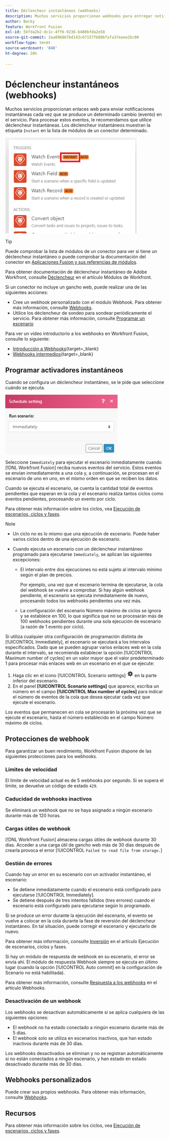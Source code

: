 ```yaml
---
title: Déclencheur instantáneos (webhooks)
description: Muchos servicios proporcionan webhooks para entregar notificaciones instantáneas cada vez que se produce un determinado cambio en el servicio. Para procesar estas notificaciones, le recomendamos que utilice activadores instantáneos. En este artículo se describe el uso y la funcionalidad de los activadores instantáneos en Adobe Workfront Fusion.
author: Becky
feature: Workfront Fusion
exl-id: 5bfda2b2-dc1c-4ff6-9236-b480bfda2e58
source-git-commit: 3aa896867bd143c67157fb886fafa37eaee2bc00
workflow-type: tm+mt
source-wordcount: '848'
ht-degree: 28%

---
```


# Déclencheur instantáneos (webhooks)

Muchos servicios proporcionan enlaces web para enviar notificaciones instantáneas cada vez que se produce un determinado cambio (evento) en el servicio. Para procesar estos eventos, le recomendamos que utilice déclencheur instantáneas. Los déclencheur instantáneos muestran la etiqueta `Instant` en la lista de módulos de un conector determinado.

![Instantáneo](assets/instant.png)

>[!TIP]
>
>Puede comprobar la lista de módulos de un conector para ver si tiene un déclencheur instantáneo o puede comprobar la documentación del conector en [Aplicaciones Fusion y sus referencias de módulos](/help/workfront-fusion/references/apps-and-modules/apps-and-modules-toc.md).
>
>Para obtener documentación de déclencheur instantáneo de Adobe Workfront, consulte [Déclencheur](/help/workfront-fusion/references/apps-and-modules/adobe-connectors/workfront-modules.md#triggers) en el artículo Módulos de Workfront.

Si un conector no incluye un gancho web, puede realizar una de las siguientes acciones:

* Cree un webhook personalizado con el módulo Webhook.
Para obtener más información, consulte [Webhooks](/help/workfront-fusion/references/apps-and-modules/universal-connectors/webhooks-updated.md).
* Utilice los déclencheur de sondeo para sondear periódicamente el servicio.
Para obtener más información, consulte [Programar un escenario](/help/workfront-fusion/create-scenarios/config-scenarios-settings/schedule-a-scenario.md)

Para ver un vídeo introductorio a los webhooks en Workfront Fusion, consulte lo siguiente:

* [Introducción a Webhooks](https://video.tv.adobe.com/v/3427025/){target=_blank}
* [Webhooks intermedios](https://video.tv.adobe.com/v/3427030/){target=_blank}

## Programar activadores instantáneos

Cuando se configura un déclencheur instantáneo, se le pide que seleccione cuándo se ejecuta.

![Configuración de horario](assets/schedule-setting.png)

Seleccione `Immediately` para ejecutar el escenario inmediatamente cuando [!DNL Workfront Fusion] reciba nuevos eventos del servicio. Estos eventos se envían inmediatamente a una cola y, a continuación, se procesan en el escenario de uno en uno, en el mismo orden en que se reciben los datos.

Cuando se ejecuta el escenario, se cuenta la cantidad total de eventos pendientes que esperan en la cola y el escenario realiza tantos ciclos como eventos pendientes, procesando un evento por ciclo.

Para obtener más información sobre los ciclos, vea [Ejecución de escenarios, ciclos y fases](/help/workfront-fusion/references/scenarios/scenario-execution-cycles-phases.md).

>[!NOTE]
>
>* Un ciclo no es lo mismo que una ejecución de escenario. Puede haber varios ciclos dentro de una ejecución de escenario.
>* Cuando ejecuta un escenario con un déclencheur instantáneo programado para ejecutarse `Immediately`, se aplican las siguientes excepciones:
>
>     * El intervalo entre dos ejecuciones no está sujeto al intervalo mínimo según el plan de precios.
>
>       Por ejemplo, una vez que el escenario termina de ejecutarse, la cola del webhook se vuelve a comprobar. Si hay algún webhook pendiente, el escenario se ejecuta inmediatamente de nuevo, procesando todos los webhooks pendientes una vez más.
>   
>     * La configuración del escenario Número máximo de ciclos se ignora y se establece en 100, lo que significa que no se procesarán más de 100 webhooks pendientes durante una sola ejecución de escenario (a razón de 1 evento por ciclo).
>


Si utiliza cualquier otra configuración de programación distinta de [!UICONTROL Immediately], el escenario se ejecutará a los intervalos especificados. Dado que se pueden agrupar varios enlaces web en la cola durante el intervalo, se recomienda establecer la opción [!UICONTROL Maximum number of cycles] en un valor mayor que el valor predeterminado 1 para procesar más enlaces web en un escenario en el que se ejecute:

1. Haga clic en el icono [!UICONTROL Scenario settings] ![icono de configuración de escenario](assets/scenario-settings-icon.png) en la parte inferior del escenario.
1. En el panel **[!UICONTROL Scenario settings]** que aparece, escriba un número en el campo **[!UICONTROL Max number of cycles]** para indicar el número de eventos de la cola que desea ejecutar cada vez que ejecute el escenario.

Los eventos que permanecen en cola se procesarán la próxima vez que se ejecute el escenario, hasta el número establecido en el campo Número máximo de ciclos.

## Protecciones de webhook

Para garantizar un buen rendimiento, Workfront Fusion dispone de las siguientes protecciones para los webhooks.

### Límites de velocidad

El límite de velocidad actual es de 5 webhooks por segundo. Si se supera el límite, se devuelve un código de estado `429`.

### Caducidad de webhooks inactivos

Se eliminará un webhook que no se haya asignado a ningún escenario durante más de 120 horas.

### Cargas útiles de webhook

[!DNL Workfront Fusion] almacena cargas útiles de webhook durante 30 días. Acceder a una carga útil de gancho web más de 30 días después de crearla provoca el error [!UICONTROL `Failed to read file from storage.`]

### Gestión de errores

Cuando hay un error en su escenario con un activador instantáneo, el escenario:

* Se detiene inmediatamente cuando el escenario está configurado para ejecutarse [!UICONTROL Immediately].
* Se detiene después de tres intentos fallidos (tres errores) cuando el escenario está configurado para ejecutarse según lo programado.

Si se produce un error durante la ejecución del escenario, el evento se vuelve a colocar en la cola durante la fase de reversión del déclencheur instantáneo. En tal situación, puede corregir el escenario y ejecutarlo de nuevo.

Para obtener más información, consulte [Inversión](/help/workfront-fusion/references/scenarios/scenario-execution-cycles-phases.md#rollback) en el artículo Ejecución de escenarios, ciclos y fases.

Si hay un módulo de respuesta de webhook en su escenario, el error se envía ahí. El módulo de respuesta Webhook siempre se ejecuta en último lugar (cuando la opción [!UICONTROL Auto commit] en la configuración de Scenario no está habilitada).

Para obtener más información, consulte [Respuesta a los webhooks](/help/workfront-fusion/references/apps-and-modules/universal-connectors/webhooks-updated.md#responding-to-webhooks) en el artículo Webhooks.

### Desactivación de un webhook

Los webhooks se desactivan automáticamente si se aplica cualquiera de las siguientes opciones:

* El webhook no ha estado conectado a ningún escenario durante más de 5 días.
* El webhook solo se utiliza en escenarios inactivos, que han estado inactivos durante más de 30 días.

Los webhooks desactivados se eliminan y no se registran automáticamente si no están conectados a ningún escenario, y han estado en estado desactivado durante más de 30 días.

## Webhooks personalizados

Puede crear sus propios webhooks. Para obtener más información, consulte [Webhooks](/help/workfront-fusion/references/apps-and-modules/universal-connectors/webhooks-updated.md).

## Recursos

Para obtener más información sobre los ciclos, vea [Ejecución de escenarios, ciclos y fases](/help/workfront-fusion/references/scenarios/scenario-execution-cycles-phases.md).
